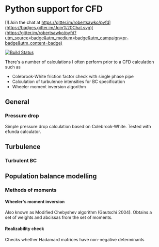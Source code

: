 # Python support for CFD

[![Join the chat at https://gitter.im/robertsawko/pyfd](https://badges.gitter.im/Join%20Chat.svg)](https://gitter.im/robertsawko/pyfd?utm_source=badge&utm_medium=badge&utm_campaign=pr-badge&utm_content=badge)

[![Build Status](https://travis-ci.org/robertsawko/pyfd.svg?branch=master)](https://travis-ci.org/robertsawko/pyfd)

There's a number of calculations I often perform prior to a CFD calculation such as 
 * Colebrook-White friction factor check with single phase pipe
 * Calculation of turbulence intensities for BC specification
 * Wheeler moment inversion algorithm

## General

### Pressure drop

Simple pressure drop calculation based on Colebrook-White. Tested with efunda
calculator.

## Turbulence

### Turbulent BC

## Population balance modelling
### Methods of moments
#### Wheeler's moment inversion

Also known as Modified Chebyshev algorithm (Gautschi 2004). Obtains a set of
weights and abcissas from the set of moments.

#### Realizability check
Checks whether Hadamard matrices have non-negative determinants


